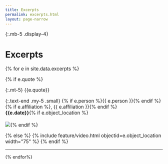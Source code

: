 ```yaml
---
title: Excerpts
permalink: excerpts.html
layout: page-narrow
---
```

<style>p{font-size:1.1em}</style>

{:.mb-5 .display-4}
# Excerpts

{% for e in site.data.excerpts %}

{% if e.quote %}

{:.mt-5}
{{e.quote}}


{:.text-end .my-5 .small}
{% if e.person %}{{ e.person }}{% endif %}{% if e.affiliation %}, {{ e.affiliation }}{% endif %}<br>**{{e.date}}**{% if e.object_location %}<br><br><a href="{{e.object_location | relative_url }}"><img src="{{e.object_location | relative_url }}" /></a>{% endif %}




{% else %}
{% include feature/video.html objectid=e.object_location width="75" %}
{% endif %}
<hr class="w-75 mx-auto text-center my-3">
{% endfor%}
